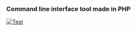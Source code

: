 ### Command line interface tool made in PHP

[![Test](https://github.com/Jester0027/php-cli-test/workflows/Test/badge.svg)](https://github.com/Jester0027/php-cli-test/actions)
